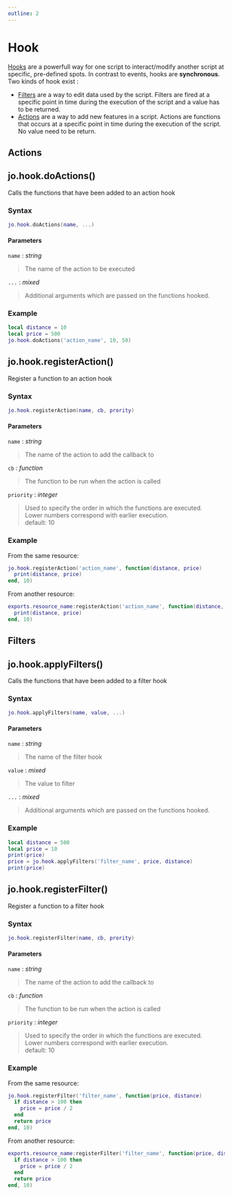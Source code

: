 ```yaml
---
outline: 2
---
```

# Hook  <BadgeShared/>

[Hooks](/DeveloperResources/hooks) are a powerfull way for one script to interact/modify another script at specific, pre-defined spots. In contrast to events, hooks are **synchronous**.
Two kinds of hook exist :
* [Filters](/DeveloperResources/filters) are a way to edit data used by the script. Filters are fired at a specific point in time during the execution of the script and a value has to be returned.
* [Actions](/DeveloperResources/actions) are a way to add new features in a script. Actions are functions that occurs at a specific point in time during the execution of the script. No value need to be return.

## Actions

## jo.hook.doActions()
Calls the functions that have been added to an action hook
### Syntax
```lua
jo.hook.doActions(name, ...)

```
#### Parameters
`name` : *string*
> The name of the action to be executed
  
`...` : *mixed* <BadgeOptional />
> Additional arguments which are passed on the functions hooked.
  
### Example
```lua
local distance = 10
local price = 500
jo.hook.doActions('action_name', 10, 50)

```

## jo.hook.registerAction()
Register a function to an action hook
### Syntax
```lua
jo.hook.registerAction(name, cb, prority)

```
#### Parameters
`name` : *string*
> The name of the action to add the callback to
  
`cb` : *function*
> The function to be run when the action is called
  
`priority` : *integer* <BadgeOptional />
> Used to specify the order in which the functions are executed.  
> Lower numbers correspond with earlier execution.  
> default: 10
  

### Example
From the same resource:
```lua
jo.hook.registerAction('action_name', function(distance, price)
  print(distance, price)
end, 10)

```
From another resource:
```lua
exports.resource_name:registerAction('action_name', function(distance, price)
  print(distance, price)
end, 10)

```

## Filters

## jo.hook.applyFilters()
Calls the functions that have been added to a filter hook
### Syntax
```lua
jo.hook.applyFilters(name, value, ...)

```
#### Parameters
`name` : *string*
> The name of the filter hook

`value` : *mixed*
> The value to filter  
  
`...` : *mixed* <BadgeOptional />
> Additional arguments which are passed on the functions hooked.
  
### Example
```lua
local distance = 500
local price = 10
print(price)
price = jo.hook.applyFilters('filter_name', price, distance)
print(price)

```

## jo.hook.registerFilter()
Register a function to a filter hook
### Syntax
```lua
jo.hook.registerFilter(name, cb, prority)

```
#### Parameters
`name` : *string*
> The name of the action to add the callback to
  
`cb` : *function*
> The function to be run when the action is called
  
`priority` : *integer* <BadgeOptional />
> Used to specify the order in which the functions are executed.  
> Lower numbers correspond with earlier execution.  
> default: 10
  

### Example
From the same resource:
```lua
jo.hook.registerFilter('filter_name', function(price, distance)
  if distance > 100 then
    price = price / 2
  end
  return price
end, 10)

```
From another resource:
```lua
exports.resource_name:registerFilter('filter_name', function(price, distance)
  if distance > 100 then
    price = price / 2
  end
  return price
end, 10)

```
